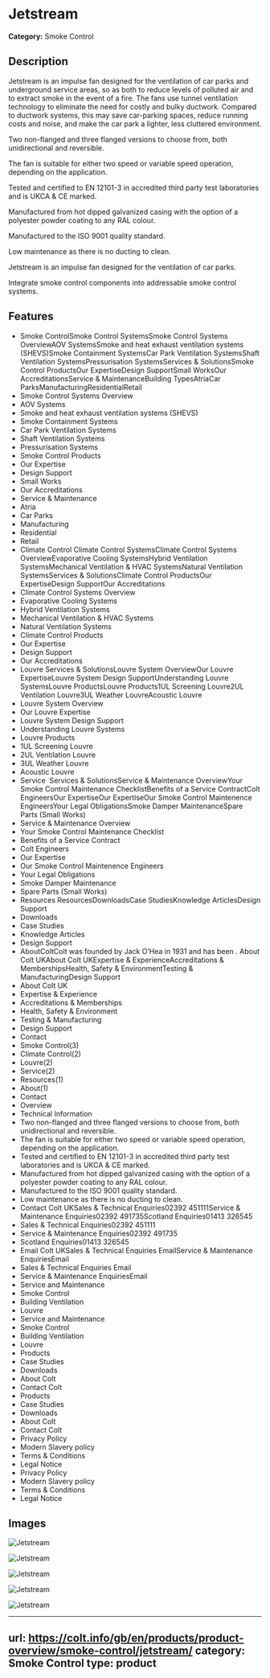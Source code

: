 # Jetstream

**Category:** Smoke Control

## Description

Jetstream is an impulse fan designed for the ventilation of car parks and underground service areas, so as both to reduce levels of polluted air and to extract smoke in the event of a fire. The fans use tunnel ventilation technology to eliminate the need for costly and bulky ductwork. Compared to ductwork systems, this may save car-parking spaces, reduce running costs and noise, and make the car park a lighter, less cluttered environment.

Two non-flanged and three flanged versions to choose from, both unidirectional and reversible.

The fan is suitable for either two speed or variable speed operation, depending on the application.

Tested and certified to EN 12101-3 in accredited third party test laboratories and is UKCA & CE marked.

Manufactured from hot dipped galvanized casing with the option of a polyester powder coating to any RAL colour.

Manufactured to the ISO 9001 quality standard.

Low maintenance as there is no ducting to clean.

Jetstream is an impulse fan designed for the ventilation of car parks.

Integrate smoke control components into addressable smoke control systems.

## Features

- Smoke ControlSmoke Control SystemsSmoke Control Systems OverviewAOV SystemsSmoke and heat exhaust ventilation systems (SHEVS)Smoke Containment SystemsCar Park Ventilation SystemsShaft Ventilation SystemsPressurisation SystemsServices & SolutionsSmoke Control ProductsOur ExpertiseDesign SupportSmall WorksOur AccreditationsService & MaintenanceBuilding TypesAtriaCar ParksManufacturingResidentialRetail
- Smoke Control Systems Overview
- AOV Systems
- Smoke and heat exhaust ventilation systems (SHEVS)
- Smoke Containment Systems
- Car Park Ventilation Systems
- Shaft Ventilation Systems
- Pressurisation Systems
- Smoke Control Products
- Our Expertise
- Design Support
- Small Works
- Our Accreditations
- Service & Maintenance
- Atria
- Car Parks
- Manufacturing
- Residential
- Retail
- Climate Control
Climate Control SystemsClimate Control Systems OverviewEvaporative Cooling SystemsHybrid Ventilation SystemsMechanical Ventilation & HVAC SystemsNatural Ventilation SystemsServices & SolutionsClimate Control ProductsOur ExpertiseDesign SupportOur Accreditations
- Climate Control Systems Overview
- Evaporative Cooling Systems
- Hybrid Ventilation Systems
- Mechanical Ventilation & HVAC Systems
- Natural Ventilation Systems
- Climate Control Products
- Our Expertise
- Design Support
- Our Accreditations
- Louvre
Services & SolutionsLouvre System OverviewOur Louvre ExpertiseLouvre System Design SupportUnderstanding Louvre SystemsLouvre ProductsLouvre Products1UL Screening Louvre2UL Ventilation Louvre3UL Weather LouvreAcoustic Louvre
- Louvre System Overview
- Our Louvre Expertise
- Louvre System Design Support
- Understanding Louvre Systems
- Louvre Products
- 1UL Screening Louvre
- 2UL Ventilation Louvre
- 3UL Weather Louvre
- Acoustic Louvre
- Service 
Services & SolutionsService & Maintenance OverviewYour Smoke Control Maintenance ChecklistBenefits of a Service ContractColt EngineersOur ExpertiseOur ExpertiseOur Smoke Control Maintenence EngineersYour Legal ObligationsSmoke Damper MaintenanceSpare Parts (Small Works)
- Service & Maintenance Overview
- Your Smoke Control Maintenance Checklist
- Benefits of a Service Contract
- Colt Engineers
- Our Expertise
- Our Smoke Control Maintenence Engineers
- Your Legal Obligations
- Smoke Damper Maintenance
- Spare Parts (Small Works)
- Resources
ResourcesDownloadsCase StudiesKnowledge ArticlesDesign Support
- Downloads
- Case Studies
- Knowledge Articles
- Design Support
- AboutColtColt was founded by Jack O’Hea in 1931 and has been .
About Colt UKAbout Colt UKExpertise & ExperienceAccreditations & MembershipsHealth, Safety & EnvironmentTesting & ManufacturingDesign Support
- About Colt UK
- Expertise & Experience
- Accreditations & Memberships
- Health, Safety & Environment
- Testing & Manufacturing
- Design Support
- Contact
- Smoke Control(3)
- Climate Control(2)
- Louvre(2)
- Service(2)
- Resources(1)
- About(1)
- Contact
- Overview
- Technical Information
- Two non-flanged and three flanged versions to choose from, both unidirectional and reversible.
- The fan is suitable for either two speed or variable speed operation, depending on the application.
- Tested and certified to EN 12101-3 in accredited third party test laboratories and is UKCA & CE marked.
- Manufactured from hot dipped galvanized casing with the option of a polyester powder coating to any RAL colour.
- Manufactured to the ISO 9001 quality standard.
- Low maintenance as there is no ducting to clean.
- Contact Colt UKSales & Technical Enquiries02392 451111Service & Maintenance Enquiries02392 491735Scotland Enquiries01413 326545
- Sales & Technical Enquiries02392 451111
- Service & Maintenance Enquiries02392 491735
- Scotland Enquiries01413 326545
- Email Colt UKSales & Technical Enquiries EmailService & Maintenance EnquiriesEmail
- Sales & Technical Enquiries Email
- Service & Maintenance EnquiriesEmail
- Service and Maintenance
- Smoke Control
- Building Ventilation
- Louvre
- Service and Maintenance
- Smoke Control
- Building Ventilation
- Louvre
- Products
- Case Studies
- Downloads
- About Colt
- Contact Colt
- Products
- Case Studies
- Downloads
- About Colt
- Contact Colt
- Privacy Policy
- Modern Slavery policy
- Terms & Conditions
- Legal Notice
- Privacy Policy
- Modern Slavery policy
- Terms & Conditions
- Legal Notice

## Images

![Jetstream](https://colt.info/content/dam/colt/colt/products/jetstream/colt-product-jetstream.png/jcr:content/renditions/cq5dam.web.1280.1280.png)

![Jetstream](https://colt.info/content/dam/colt/colt/products/jetstream/colt-product-jetstream.png/jcr:content/renditions/cq5dam.web.1280.1280.png)

![Jetstream](https://colt.info/gb/en/products/product-overview/smoke-control/jetstream/)

![Jetstream](https://colt.info/content/dam/colt/colt/products/jetstream/colt-product-jetstream.png/jcr:content/renditions/cq5dam.web.1280.1280.png)

![Jetstream](https://colt.info/content/dam/colt/colt/products/opv/colt-product-opv-controls-1-en-gb.png/jcr:content/renditions/cq5dam.web.1280.1280.png)

---
url: https://colt.info/gb/en/products/product-overview/smoke-control/jetstream/
category: Smoke Control
type: product
---
